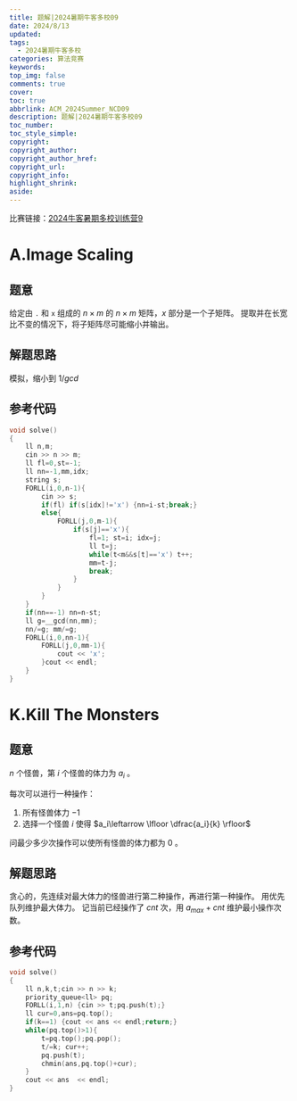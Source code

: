```yaml
---
title: 题解|2024暑期牛客多校09
date: 2024/8/13
updated:
tags:
  - 2024暑期牛客多校
categories: 算法竞赛
keywords:
top_img: false
comments: true
cover:
toc: true
abbrlink: ACM_2024Summer_NCD09
description: 题解|2024暑期牛客多校09
toc_number:
toc_style_simple:
copyright:
copyright_author:
copyright_author_href:
copyright_url:
copyright_info:
highlight_shrink:
aside:
---
```


比赛链接：[2024牛客暑期多校训练营9](https://ac.nowcoder.com/acm/contest/81604)

# A.Image Scaling
## 题意
给定由 `.` 和 `x` 组成的 $n\times m$ 的 $n\times m$ 矩阵，$x$ 部分是一个子矩阵。
提取并在长宽比不变的情况下，将子矩阵尽可能缩小并输出。

## 解题思路
模拟，缩小到 $1/gcd$

## 参考代码
```cpp
void solve()
{
    ll n,m;
    cin >> n >> m;
    ll fl=0,st=-1;
    ll nn=-1,mm,idx;
    string s;
    FORLL(i,0,n-1){
        cin >> s;
        if(fl) if(s[idx]!='x') {nn=i-st;break;}
        else{
            FORLL(j,0,m-1){
                if(s[j]=='x'){
                    fl=1; st=i; idx=j;
                    ll t=j;
                    while(t<m&&s[t]=='x') t++;
                    mm=t-j;
                    break;
                }
            }
        }
    }
    if(nn==-1) nn=n-st;
    ll g=__gcd(nn,mm);
    nn/=g; mm/=g;
    FORLL(i,0,nn-1){
        FORLL(j,0,mm-1){
            cout << 'x';
        }cout << endl;
    }
}
```

# K.Kill The Monsters
## 题意
$n$ 个怪兽，第 $i$ 个怪兽的体力为 $a_i$ 。

每次可以进行一种操作：
1. 所有怪兽体力 $-1$
2. 选择一个怪兽 $i$ 使得 $a_i\leftarrow \lfloor \dfrac{a_i}{k} \rfloor$

问最少多少次操作可以使所有怪兽的体力都为 $0$ 。

## 解题思路
贪心的，先连续对最大体力的怪兽进行第二种操作，再进行第一种操作。
用优先队列维护最大体力。
记当前已经操作了 $cnt$ 次，用 $a_{max}+cnt$ 维护最小操作次数。

## 参考代码
```cpp
void solve()
{
    ll n,k,t;cin >> n >> k;
    priority_queue<ll> pq;
    FORLL(i,1,n) {cin >> t;pq.push(t);}
    ll cur=0,ans=pq.top();
    if(k==1) {cout << ans << endl;return;}
    while(pq.top()>1){
        t=pq.top();pq.pop();
        t/=k; cur++;
        pq.push(t);
        chmin(ans,pq.top()+cur);
    }
    cout << ans  << endl;
}
```
